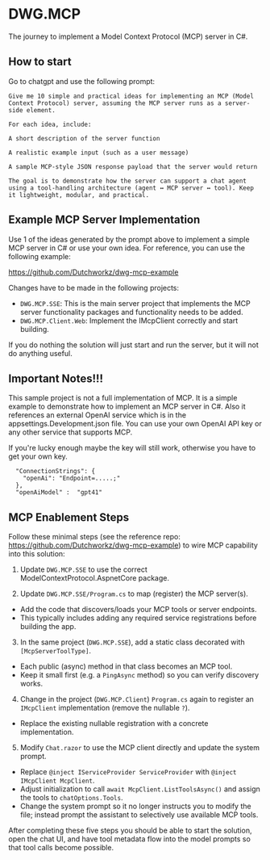 ﻿# DWG.MCP

The journey to implement a Model Context Protocol (MCP) server in C#.

## How to start
Go to chatgpt and use the following prompt:
```
Give me 10 simple and practical ideas for implementing an MCP (Model Context Protocol) server, assuming the MCP server runs as a server-side element.

For each idea, include:

A short description of the server function

A realistic example input (such as a user message)

A sample MCP-style JSON response payload that the server would return

The goal is to demonstrate how the server can support a chat agent using a tool-handling architecture (agent ↔ MCP server ↔ tool). Keep it lightweight, modular, and practical.
```

## Example MCP Server Implementation

Use 1 of the ideas generated by the prompt above to implement a simple MCP server in C# or use your own idea. For reference, you can use the following example:

https://github.com/Dutchworkz/dwg-mcp-example

Changes have to be made in the following projects:
- `DWG.MCP.SSE`: This is the main server project that implements the MCP server functionality packages and functionality needs to be added.
- `DWG.MCP.Client.Web`: Implement the IMcpClient correctly and start building.

If you do nothing the solution will just start and run the server, but it will not do anything useful.


## Important Notes!!!
This sample project is not a full implementation of MCP. It is a simple example to demonstrate how to implement an MCP server in C#. Also it references an
external OpenAI service which is in the appsettings.Development.json file. You can use your own OpenAI API key or any other service that supports MCP.

If you're lucky enough maybe the key will still work, otherwise you have to get your own key.

```
  "ConnectionStrings": {
    "openAi": "Endpoint=.....;"
  },
  "openAiModel" :  "gpt41"
```

## MCP Enablement Steps

Follow these minimal steps (see the reference repo: https://github.com/Dutchworkz/dwg-mcp-example) to wire MCP capability into this solution:

1. Update `DWG.MCP.SSE` to use the correct ModelContextProtocol.AspnetCore package.

2. Update `DWG.MCP.SSE/Program.cs` to map (register) the MCP server(s).
  - Add the code that discovers/loads your MCP tools or server endpoints.
  - This typically includes adding any required service registrations before building the app.

3. In the same project (`DWG.MCP.SSE`), add a static class decorated with `[McpServerToolType]`.
  - Each public (async) method in that class becomes an MCP tool.
  - Keep it small first (e.g. a `PingAsync` method) so you can verify discovery works.

4. Change in the project (`DWG.MCP.Client`) `Program.cs` again to register an `IMcpClient` implementation (remove the nullable `?`).
  - Replace the existing nullable registration with a concrete implementation.
  
5. Modify `Chat.razor` to use the MCP client directly and update the system prompt.
  - Replace `@inject IServiceProvider ServiceProvider` with `@inject IMcpClient McpClient`.
  - Adjust initialization to call `await McpClient.ListToolsAsync()` and assign the tools to `chatOptions.Tools`.
  - Change the system prompt so it no longer instructs you to modify the file; instead prompt the assistant to selectively use available MCP tools.

After completing these five steps you should be able to start the solution, open the chat UI, and have tool metadata flow into the model prompts so that tool calls become possible.
